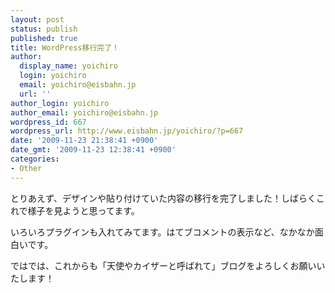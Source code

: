 ```yaml
---
layout: post
status: publish
published: true
title: WordPress移行完了！
author:
  display_name: yoichiro
  login: yoichiro
  email: yoichiro@eisbahn.jp
  url: ''
author_login: yoichiro
author_email: yoichiro@eisbahn.jp
wordpress_id: 667
wordpress_url: http://www.eisbahn.jp/yoichiro/?p=667
date: '2009-11-23 21:38:41 +0900'
date_gmt: '2009-11-23 12:38:41 +0900'
categories:
- Other
---
```


とりあえず、デザインや貼り付けていた内容の移行を完了しました！しばらくこれで様子を見ようと思ってます。

いろいろプラグインも入れてみてます。はてブコメントの表示など、なかなか面白いです。

ではでは、これからも「天使やカイザーと呼ばれて」ブログをよろしくお願いいたします！
